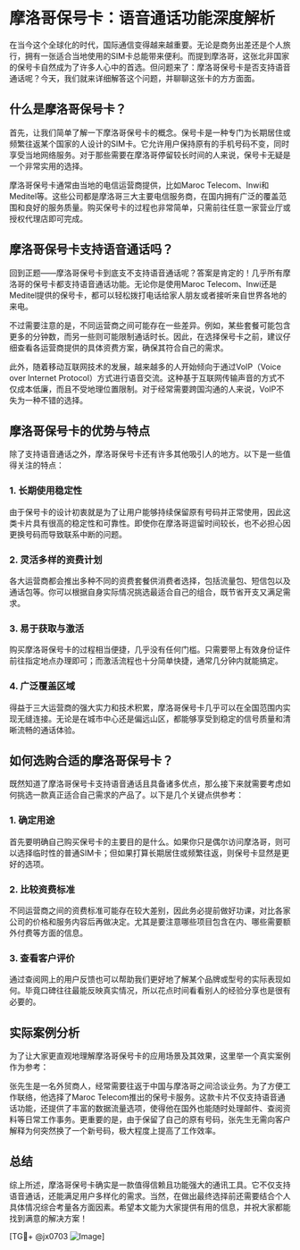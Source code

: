 # 摩洛哥保号卡：语音通话功能深度解析

在当今这个全球化的时代，国际通信变得越来越重要。无论是商务出差还是个人旅行，拥有一张适合当地使用的SIM卡总能带来便利。而提到摩洛哥，这张北非国家的保号卡自然成为了许多人心中的首选。但问题来了：摩洛哥保号卡是否支持语音通话呢？今天，我们就来详细解答这个问题，并聊聊这张卡的方方面面。

## 什么是摩洛哥保号卡？

首先，让我们简单了解一下摩洛哥保号卡的概念。保号卡是一种专门为长期居住或频繁往返某个国家的人设计的SIM卡。它允许用户保持原有的手机号码不变，同时享受当地网络服务。对于那些需要在摩洛哥停留较长时间的人来说，保号卡无疑是一个非常实用的选择。

摩洛哥保号卡通常由当地的电信运营商提供，比如Maroc Telecom、Inwi和Meditel等。这些公司都是摩洛哥三大主要电信服务商，在国内拥有广泛的覆盖范围和良好的服务质量。购买保号卡的过程也非常简单，只需前往任意一家营业厅或授权代理店即可完成。

## 摩洛哥保号卡支持语音通话吗？

回到正题——摩洛哥保号卡到底支不支持语音通话呢？答案是肯定的！几乎所有摩洛哥的保号卡都支持语音通话功能。无论你是使用Maroc Telecom、Inwi还是Meditel提供的保号卡，都可以轻松拨打电话给家人朋友或者接听来自世界各地的来电。

不过需要注意的是，不同运营商之间可能存在一些差异。例如，某些套餐可能包含更多的分钟数，而另一些则可能限制通话时长。因此，在选择保号卡之前，建议仔细查看各运营商提供的具体资费方案，确保其符合自己的需求。

此外，随着移动互联网技术的发展，越来越多的人开始倾向于通过VoIP（Voice over Internet Protocol）方式进行语音交流。这种基于互联网传输声音的方式不仅成本低廉，而且不受地理位置限制。对于经常需要跨国沟通的人来说，VoIP不失为一种不错的选择。

## 摩洛哥保号卡的优势与特点

除了支持语音通话之外，摩洛哥保号卡还有许多其他吸引人的地方。以下是一些值得关注的特点：

### 1. 长期使用稳定性
由于保号卡的设计初衷就是为了让用户能够持续保留原有号码并正常使用，因此这类卡片具有很高的稳定性和可靠性。即使你在摩洛哥逗留时间较长，也不必担心因更换号码而导致联系中断的问题。

### 2. 灵活多样的资费计划
各大运营商都会推出多种不同的资费套餐供消费者选择，包括流量包、短信包以及通话包等。你可以根据自身实际情况挑选最适合自己的组合，既节省开支又满足需求。

### 3. 易于获取与激活
购买摩洛哥保号卡的过程相当便捷，几乎没有任何门槛。只需要带上有效身份证件前往指定地点办理即可；而激活流程也十分简单快捷，通常几分钟内就能搞定。

### 4. 广泛覆盖区域
得益于三大运营商的强大实力和技术积累，摩洛哥保号卡几乎可以在全国范围内实现无缝连接。无论是在城市中心还是偏远山区，都能够享受到稳定的信号质量和清晰流畅的通话体验。

## 如何选购合适的摩洛哥保号卡？

既然知道了摩洛哥保号卡支持语音通话且具备诸多优点，那么接下来就需要考虑如何挑选一款真正适合自己需求的产品了。以下是几个关键点供参考：

### 1. 确定用途
首先要明确自己购买保号卡的主要目的是什么。如果你只是偶尔访问摩洛哥，则可以选择临时性的普通SIM卡；但如果打算长期居住或频繁往返，则保号卡显然是更好的选项。

### 2. 比较资费标准
不同运营商之间的资费标准可能存在较大差别，因此务必提前做好功课，对比各家公司的价格和服务内容后再做决定。尤其是要注意哪些项目包含在内、哪些需要额外付费等方面的信息。

### 3. 查看客户评价
通过查阅网上的用户反馈也可以帮助我们更好地了解某个品牌或型号的实际表现如何。毕竟口碑往往最能反映真实情况，所以花点时间看看别人的经验分享也是很有必要的。

## 实际案例分析

为了让大家更直观地理解摩洛哥保号卡的应用场景及其效果，这里举一个真实案例作为参考：

张先生是一名外贸商人，经常需要往返于中国与摩洛哥之间洽谈业务。为了方便工作联络，他选择了Maroc Telecom推出的保号卡服务。这款卡片不仅支持语音通话功能，还提供了丰富的数据流量选项，使得他在国外也能随时处理邮件、查阅资料等日常工作事务。更重要的是，由于保留了自己的原有号码，张先生无需向客户解释为何突然换了一个新号码，极大程度上提高了工作效率。

## 总结

综上所述，摩洛哥保号卡确实是一款值得信赖且功能强大的通讯工具。它不仅支持语音通话，还能满足用户多样化的需求。当然，在做出最终选择前还需要结合个人具体情况综合考量各方面因素。希望本文能为大家提供有用的信息，并祝大家都能找到满意的解决方案！

[TG💪+ @jx0703 ![Image](https://github.com/user-attachments/assets/dbca1d08-cadb-493c-b0ec-ad6f7a83f270)]